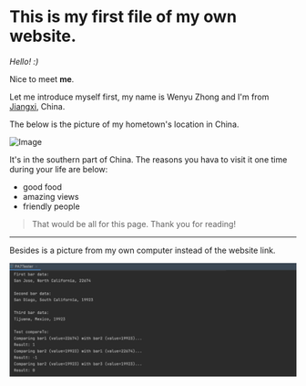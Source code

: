 # This is my first file of my own website.

_Hello! :)_

Nice to meet __me__.

Let me introduce myself first, my name is Wenyu Zhong and I'm from [Jiangxi](https://zh.wikipedia.org/wiki/%E6%B1%9F%E8%A5%BF%E7%9C%81), China.

The below is the picture of my hometown's location in China.



![Image](https://upload.wikimedia.org/wikipedia/commons/thumb/6/64/Jiangxi_in_China_%28%2Ball_claims_hatched%29.svg/500px-Jiangxi_in_China_%28%2Ball_claims_hatched%29.svg.png)

It's in the southern part of China. The reasons you hava to visit it one time during your life are below:

* good food
* amazing views
* friendly people

>That would be all for this page. Thank you for reading!

---
Besides is a picture from my own computer instead of the website link.

![Image](1.png)